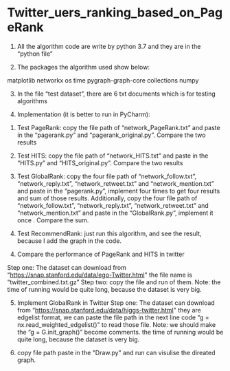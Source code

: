# Twitter_uers_ranking_based_on_PageRank

1. All the algorithm code are write by python 3.7 and they are in the “python file”

2. The packages the algorithm used show below:

matplotlib
networkx
os
time
pygraph-graph-core
collections
numpy

3. In the file “test dataset”, there are 6 txt documents which is for testing algorithms

4. Implementation (it is better to run in PyCharm):

1) Test PageRank: copy the file path of “network_PageRank.txt” and paste in the “pagerank.py” and  “pagerank_original.py”. Compare the two results
2) Test HITS: copy the file path of “network_HITS.txt” and paste in the “HITS.py” and  “HITS_original.py”. Compare the two results
3) Test GlobalRank: copy the four file path of “network_follow.txt”, “network_reply.txt”,  “network_retweet.txt” and “network_mention.txt” and paste in the “pagerank.py”, implement four times to get four results and sum of those results.   Additionally, copy the four file path of “network_follow.txt”, “network_reply.txt”,  “network_retweet.txt” and “network_mention.txt” and paste in the “GlobalRank.py”, implement it once .  Compare the sum.
                         
4) Test RecommendRank: just run this algorithm, and see the result, because I add the graph in the code. 

4. Compare the performance of PageRank and HITS in twitter 

Step one: The dataset can download from “https://snap.stanford.edu/data/ego-Twitter.html" the file name is “twitter_combined.txt.gz”
Step two: copy the file and run of them.
Note: the time of running would be quite long, because the dataset is very big.

5. Implement GlobalRank in Twitter
Step one: The dataset can download from “https://snap.stanford.edu/data/higgs-twitter.html" they are edgelist format, we can paste the file path in the next line code “g = nx.read_weighted_edgelist()” to read those file. 
Note: we should make the “g = G.init_graph()” become comments. 
      the time of running would be quite long, because the dataset is very big.

6. copy file path paste in the "Draw.py" and run can visulise the direated graph.
